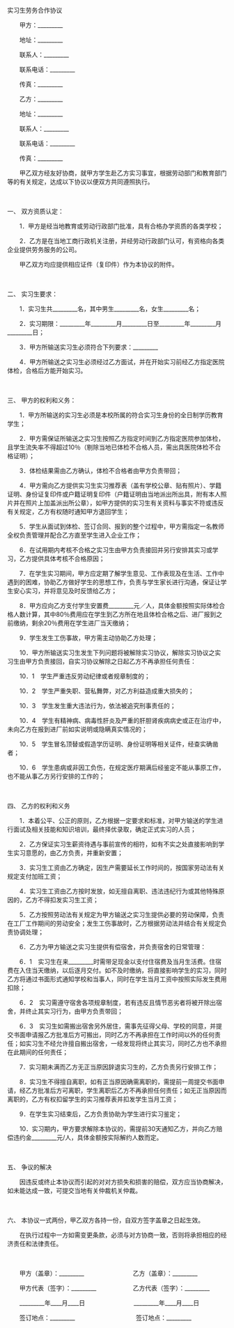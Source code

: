 



实习生劳务合作协议



 

　　甲方：_________

　　地址：_________

　　联系人：_________

　　联系电话：_________

　　传真：_________　　

　　乙方：_________

　　地址：_________

　　联系人：_________

　　联系电话：_________

　　传真：_________　　

　　甲乙双方经友好协商，就甲方学生赴乙方实习事宜，根据劳动部门和教育部门等的有关规定，达成以下协议以便双方共同遵照执行。

　　

一、
双方资质认定：

　　1．甲方是经当地教育或劳动行政部门批准，具有合格办学资质的各类学校；

　　2．乙方是在当地工商行政机关注册，并经劳动行政部门认可，有资格向各类企业提供劳务服务的公司。　　

　　甲乙双方均应提供相应证件（复印件）作为本协议的附件。

　　

二、
实习生要求：

　　1．实习生共_________名，其中男生_________名，女生_________名；

　　2．实习期限：_________年_________月_________日至_________年_________月_________日；

　　3．甲方所输送实习生必须符合下列要求：_________

　　4．甲方所输送之实习生必须经过乙方面试，并在开始实习前经乙方指定医院体检，合格后方能开始实习。

　　

三、
甲方的权利和义务：

　　1．甲方所输送的实习生必须是本校所属的符合实习生身份的全日制学历教育学生；

　　2．甲方需保证所输送之实习生按照乙方指定时间到乙方指定医院参加体检，且学生流失率不得超过10％（剔除当地已体检不合格人员，需出具医院体检不合格证明）；

　　3．体检结果需由乙方确认，体检不合格者由甲方负责带回；

　　4．甲方需向乙方提供实习生实习推荐表（盖有学校公章、贴有照片）、学籍证明、身份证复印件或户籍证明复印件（户籍证明由当地派出所出具，附有本人照片并在照片上加盖派出所公章），如甲方提供的实习生有关资料与事实不符或违反有关规定，乙方有权随时通知甲方退回学生；

　　5．学生从面试到体检、签订合同、报到的整个过程中，甲方需指定一名教师全权负责管理并配合乙方直至学生进入企业工作；

　　6．在试用期内考核不合格之实习生由甲方负责接回并另行安排其实习或学习，乙方提供具体考核不合格原因；

　　7．在学生实习期间，甲方应定期了解学生意见、工作表现及在生活、工作中遇到的困难，协助乙方做好学生的思想工作，负责与学生家长进行沟通，保证让学生安心实习，并将意见及时反馈给乙方；

　　8．甲方应向乙方支付学生安置费_________元／人，具体金额按照实际体检合格人数计算，其中80％费用应在学生到乙方所在地且体检合格之后、进厂报到之前缴纳，剩余20％费用在学生进厂当天缴纳；

　　9．学生发生工伤事故，甲方需主动协助乙方处理；

　　10．甲方所输送实习生发生下列问题将被解除实习协议，解除实习协议之实习生由甲方负责接回，自实习协议解除之日起乙方不再承担任何责任：

　　10．1　学生严重违反劳动纪律或者规章制度的；

　　10．2　学生严重失职、营私舞弊，对乙方利益造成重大损失的；

　　10．3　学生发生重大违法行为，依法被追究刑事责任的；

　　10．4　学生有精神病、病毒性肝炎及严重的肝胆肾疾病病史或正在治疗中，未向乙方在报到进厂前如实说明或隐瞒真实情况的；

　　10．5　学生冒名顶替或假造学历证明、身份证明等相关证件，经查实确凿者；

　　10．6　学生患病或非因工负伤，在规定医疗期满后经鉴定不能从事原工作，也不能从事乙方另行安排的工作的；

　　

四、
乙方的权利和义务

　　1．本着公平、公正的原则，乙方根据一定要求和标准，对甲方输送的学生进行面试及相关技能和知识培训，最终择优录取，确定正式实习的人员；

　　2．乙方保证实习生薪资待遇与事前宣传的相符，如有不实之处直接影响到学生实习意愿的，由乙方负责，并重新安置；

　　3．实习生工资由乙方确定，因生产需要延长工作时间的，按国家劳动法有关规定支付加班工资；

　　4．实习生工资由乙方按时发放，如无擅自离职、违法违纪行为或其他特殊原因的，乙方不得扣发实习生工资；

　　5．乙方按照劳动法有关规定为甲方输送之实习生提供必要的劳动保障，负责在工厂工作期间的劳动安全；发生工伤事故时，乙方根据劳动法并结合有关规定负责协调处理；

　　6．乙方为甲方输送之实习生提供有偿宿舍，并负责宿舍的日常管理：

　　6．1　实习生在来_________时需带足现金以支付住宿费及当月生活费。住宿费在入住当天缴纳，以后逐月交付。如不及时缴纳，将直接影响学生的实习，同时乙方将通过书面形式通知学校和当事人，同时在学生当月工资中按照实际发生费用扣除；

　　6．2　实习需遵守宿舍各项规章制度，若有违反且情节恶劣者将被开除出宿舍，并终止其实习行为，由甲方负责带回；

　　6．3　实习生如需搬出宿舍另外居住，需事先征得父母、学校的同意，并提交书面申请报乙方批准后方可搬出，同时乙方不再承担在工作时间以外的任何责任；如实习生不经允许擅自搬出宿舍，一经发现将终止其实习，同时乙方也不承担在此期间的任何责任；

　　7．实习期未满而乙方无正当原因辞退实习生的，乙方负责另行安排工作；

　　8．实习生不得擅自离职，如有正当原因确需离职的，需提前一周提交书面申请，经乙方批准后方可离职，学生离职后乙方不再承担任何责任；如无正当原因而离职的，乙方有权扣留学生的实习推荐表并扣发学生当月工资；

　　9．在学生实习结束后，乙方负责协助为学生进行实习鉴定；

　　10．实习期内，甲方要求解除本协议的，需提前30天通知乙方，并向乙方赔偿违约金_________元/人，具体金额按实际解约人数而定。

　　

五、
争议的解决

　　因违反或终止本协议而引起的对对方损失和损害的赔偿，双方应当协商解决，如未能达成一致，可提交当地有关仲裁机关仲裁。

　　

六、
本协议一式两份，甲乙双方各持一份，自双方签字盖章之日起生效。

　　在执行过程中一方如需变更条款，必须与对方协商一致，否则将承担相应的经济责任和法律责任。

　　

　　甲方（盖章）：_________　　　　　　　　乙方（盖章）：_________　　

　　甲方代表（签字）：_________　　　　　　乙方代表（签字）：_________　　

　　_________年____月____日　　　　　　　　_________年____月____日　　

　　签订地点：_________　　　　　　　　　　签订地点：_________